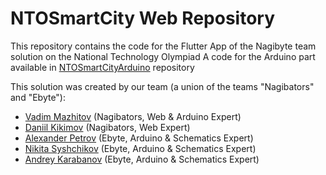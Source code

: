 # NTOSmartCity Web Repository
This repository contains the code for the Flutter App of the Nagibyte team solution on the National Technology Olympiad
A code for the Arduino part available in [NTOSmartCityArduino](https://github.com/vadim-rm/NTOSmartCityArduino) repository

This solution was created by our team (a union of the teams "Nagibators" and "Ebyte"):
  * [Vadim Mazhitov](https://github.com/vadim-rm) (Nagibators, Web & Arduino Expert)
  * [Daniil Kikimov](https://github.com/katsushooter) (Nagibators, Web Expert)
  * [Alexander Petrov](https://github.com/Leto-Osen228) (Ebyte, Arduino & Schematics Expert)
  * [Nikita Syshchikov](https://github.com/furperson) (Ebyte, Arduino & Schematics Expert)
  * [Andrey Karabanov](https://github.com/forafox) (Ebyte, Arduino & Schematics Expert)
